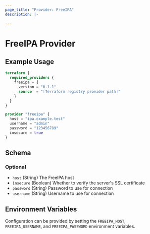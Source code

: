 ```yaml
---
page_title: "Provider: FreeIPA"
description: |-
  
---
```


# FreeIPA Provider

## Example Usage

```terraform
terraform {
  required_providers {
    freeipa = {
      version = "0.1.1"
      source  = "[Terraform registry provider path]"
    }
  }
}

provider "freeipa" {
  host = "ipa.example.test"
  username = "admin"
  password = "123456789"
  insecure = true
}
```

<!-- schema generated by tfplugindocs -->
## Schema

### Optional

- `host` (String) The FreeIPA host
- `insecure` (Boolean) Whether to verify the server's SSL certificate
- `password` (String) Password to use for connection
- `username` (String) Username to use for connection

## Environment Variables

Configuration can be provided by setting the `FREEIPA_HOST`, `FREEIPA_USERNAME`,
and `FREEIPA_PASSWORD` environment variables.
